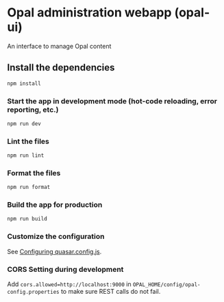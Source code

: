 # Opal administration webapp (opal-ui)

An interface to manage Opal content

## Install the dependencies

```bash
npm install
```

### Start the app in development mode (hot-code reloading, error reporting, etc.)

```bash
npm run dev
```

### Lint the files

```bash
npm run lint
```

### Format the files

```bash
npm run format
```

### Build the app for production

```bash
npm run build
```

### Customize the configuration

See [Configuring quasar.config.js](https://v2.quasar.dev/quasar-cli-vite/quasar-config-js).

### CORS Setting during development

Add `cors.allowed=http://localhost:9000` in `OPAL_HOME/config/opal-config.properties` to make sure REST calls do not fail.
